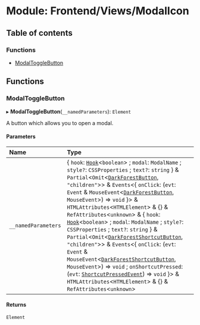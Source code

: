 # Module: Frontend/Views/ModalIcon

## Table of contents

### Functions

- [ModalToggleButton](Frontend_Views_ModalIcon.md#modaltogglebutton)

## Functions

### ModalToggleButton

▸ **ModalToggleButton**(`__namedParameters`): `Element`

A button which allows you to open a modal.

#### Parameters

| Name                | Type                                                                                                                                                                                                                                                                                                                                                                                                                                                                                                                                                                                                                                                                                                                                                                                                                                                                                                                                                                                                                                                                                                                                                                       |
| :------------------ | :------------------------------------------------------------------------------------------------------------------------------------------------------------------------------------------------------------------------------------------------------------------------------------------------------------------------------------------------------------------------------------------------------------------------------------------------------------------------------------------------------------------------------------------------------------------------------------------------------------------------------------------------------------------------------------------------------------------------------------------------------------------------------------------------------------------------------------------------------------------------------------------------------------------------------------------------------------------------------------------------------------------------------------------------------------------------------------------------------------------------------------------------------------------------- |
| `__namedParameters` | { `hook`: [`Hook`](types_global_GlobalTypes.md#hook)<`boolean`\> ; `modal`: `ModalName` ; `style?`: `CSSProperties` ; `text?`: `string` } & `Partial`<`Omit`<[`DarkForestButton`](../classes/Frontend_Components_Btn.DarkForestButton.md), `"children"`\>\> & `Events`<{ `onClick`: (`evt`: `Event` & `MouseEvent`<[`DarkForestButton`](../classes/Frontend_Components_Btn.DarkForestButton.md), `MouseEvent`\>) => `void` }\> & `HTMLAttributes`<`HTMLElement`\> & {} & `RefAttributes`<`unknown`\> & { `hook`: [`Hook`](types_global_GlobalTypes.md#hook)<`boolean`\> ; `modal`: `ModalName` ; `style?`: `CSSProperties` ; `text?`: `string` } & `Partial`<`Omit`<[`DarkForestShortcutButton`](../classes/Frontend_Components_Btn.DarkForestShortcutButton.md), `"children"`\>\> & `Events`<{ `onClick`: (`evt`: `Event` & `MouseEvent`<[`DarkForestShortcutButton`](../classes/Frontend_Components_Btn.DarkForestShortcutButton.md), `MouseEvent`\>) => `void` ; `onShortcutPressed`: (`evt`: [`ShortcutPressedEvent`](../classes/Frontend_Components_Btn.ShortcutPressedEvent.md)) => `void` }\> & `HTMLAttributes`<`HTMLElement`\> & {} & `RefAttributes`<`unknown`\> |

#### Returns

`Element`
